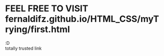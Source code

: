 # FEEL FREE TO VISIT fernaldifz.github.io/HTML_CSS/myTrying/first.html
:D </br>
totally trusted link
